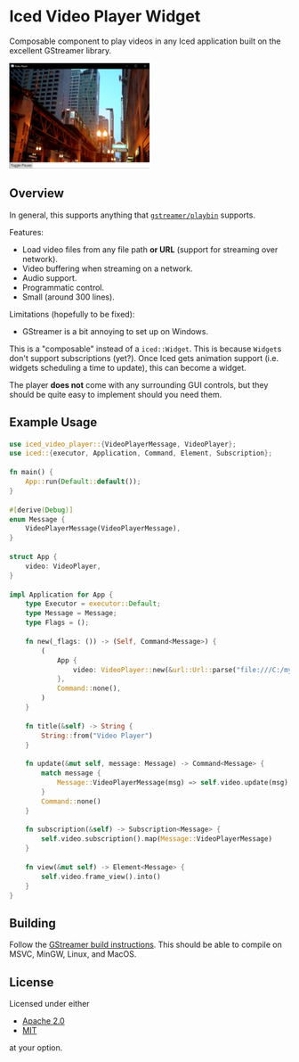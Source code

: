 # Iced Video Player Widget

Composable component to play videos in any Iced application built on the excellent GStreamer library.

<img src=".media/screenshot.png" width="50%" />

## Overview

In general, this supports anything that [`gstreamer/playbin`](https://gstreamer.freedesktop.org/documentation/playback/playbin.html?gi-language=c) supports.

Features:
- Load video files from any file path **or URL** (support for streaming over network).
- Video buffering when streaming on a network.
- Audio support.
- Programmatic control.
- Small (around 300 lines).

Limitations (hopefully to be fixed):
- GStreamer is a bit annoying to set up on Windows.

This is a "composable" instead of a `iced::Widget`. This is because `Widget`s don't support subscriptions (yet?). Once Iced gets animation support (i.e. widgets scheduling a time to update), this can become a widget.

The player **does not** come with any surrounding GUI controls, but they should be quite easy to implement should you need them.

## Example Usage

```rust
use iced_video_player::{VideoPlayerMessage, VideoPlayer};
use iced::{executor, Application, Command, Element, Subscription};

fn main() {
    App::run(Default::default());
}

#[derive(Debug)]
enum Message {
    VideoPlayerMessage(VideoPlayerMessage),
}

struct App {
    video: VideoPlayer,
}

impl Application for App {
    type Executor = executor::Default;
    type Message = Message;
    type Flags = ();

    fn new(_flags: ()) -> (Self, Command<Message>) {
        (
            App {
                video: VideoPlayer::new(&url::Url::parse("file:///C:/my_video.mp4").unwrap()).unwrap(),
            },
            Command::none(),
        )
    }

    fn title(&self) -> String {
        String::from("Video Player")
    }

    fn update(&mut self, message: Message) -> Command<Message> {
        match message {
            Message::VideoPlayerMessage(msg) => self.video.update(msg),
        }
        Command::none()
    }

    fn subscription(&self) -> Subscription<Message> {
        self.video.subscription().map(Message::VideoPlayerMessage)
    }

    fn view(&mut self) -> Element<Message> {
        self.video.frame_view().into()
    }
}
```

## Building

Follow the [GStreamer build instructions](https://github.com/sdroege/gstreamer-rs#installation). This should be able to compile on MSVC, MinGW, Linux, and MacOS.

## License

Licensed under either

- [Apache 2.0](https://www.apache.org/licenses/LICENSE-2.0)
- [MIT](http://opensource.org/licenses/MIT)

at your option.
